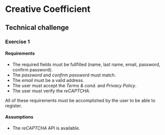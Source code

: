 # Creative Coefficient

## Technical challenge

### Exercise 1

#### Requirements

* The required fields must be fullfilled (name, last name, email, password, confirm password).
* The *password* and *confirm password* must match.
* The *email* must be a valid address.
* The user must accept the *Terms & cond.* and *Privacy Policy*.
* The user must verify the *reCAPTCHA*.

All of these requirements must be accomplished by the user to be able to register.

#### Assumptions

* The *reCAPTCHA* API is available.
